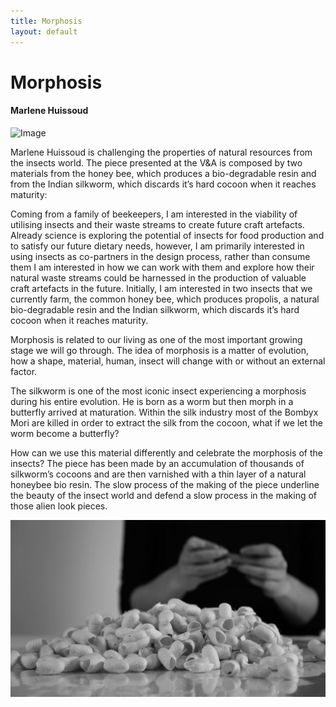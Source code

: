 ```yaml
---
title: Morphosis	
layout: default
---
```


# Morphosis

#### Marlene Huissoud

![Image](Images/11_MH_Image1.jpg)

Marlene Huissoud is challenging the properties of natural resources from the insects world. The piece presented at the V&A is composed by two materials from the honey bee, which produces a bio-degradable resin and from the Indian silkworm, which discards it’s hard cocoon when it reaches maturity:

Coming from a family of beekeepers, I am interested in the viability of utilising insects and their waste streams to create future craft artefacts. Already science is exploring the potential of insects for food production and to satisfy our future dietary needs, however, I am primarily interested in using insects as co-partners in the design process, rather than consume them I am interested in how we can work with them and explore how their natural waste streams could be harnessed in the production of valuable craft artefacts in the future. Initially, I am interested in two insects that we currently farm, the common honey bee, which produces propolis, a natural bio-degradable resin and the Indian silkworm, which discards it’s hard cocoon when it reaches maturity.

Morphosis is related to our living as one of the most important growing stage we will go through. The idea of morphosis is a matter of evolution, how a shape, material, human, insect will change with or without an external factor. 

The silkworm is one of the most iconic insect experiencing a morphosis during his entire evolution. He is born as a worm but then morph in a butterfly arrived at maturation. Within the silk industry most of the Bombyx Mori are killed in order to extract the silk from the cocoon, what if we let the worm become a butterfly?

How can we use this material differently and celebrate the morphosis of the insects? 
The piece has been made by an accumulation of thousands of silkworm’s cocoons and are then varnished with a thin layer of a natural honeybee bio resin. The slow process of the making of the piece underline the beauty of the insect world and defend a slow process in the making of those alien look pieces.

![Image](Images/11_MH_Image2.jpg)







